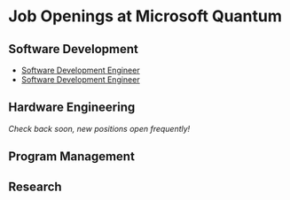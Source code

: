 # Job Openings at Microsoft Quantum #

## Software Development ##

- [Software Development Engineer](https://careers.microsoft.com/us/en/job/721958)
- [Software Development Engineer](https://careers.microsoft.com/us/en/job/722090)

## Hardware Engineering ##

_Check back soon, new positions open frequently!_

## Program Management ##

## Research ##
